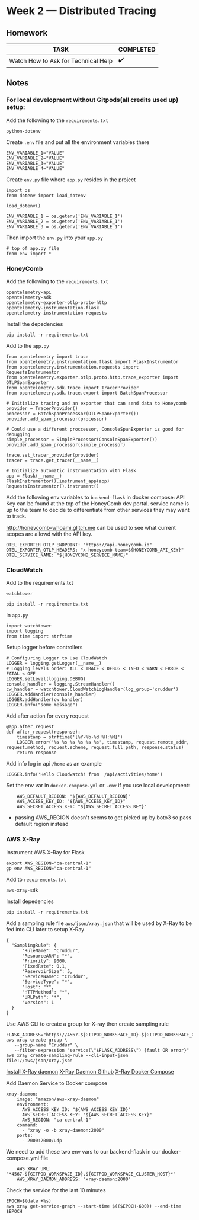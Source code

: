# Week 2 — Distributed Tracing

## Homework
   
| TASK | COMPLETED |
|  --- |    ---    |
| Watch How to Ask for Technical Help | :heavy_check_mark: |

## Notes

### For local development without Gitpods(all credits used up) setup:
Add the following to the `requirements.txt`
```
python-dotenv
```
Create `.env` file and put all the environment variables there
```
ENV_VARIABLE_1="VALUE"
ENV_VARIABLE_2="VALUE"
ENV_VARIABLE_3="VALUE"
ENV_VARIABLE_4="VALUE"
```
Create `env.py` file where `app.py` resides in the project
```
import os
from dotenv import load_dotenv

load_dotenv()

ENV_VARIABLE_1 = os.getenv('ENV_VARIABLE_1')
ENV_VARIABLE_2 = os.getenv('ENV_VARIABLE_1')
ENV_VARIABLE_3 = os.getenv('ENV_VARIABLE_1')
```
Then import the `env.py` into your `app.py`
```
# top of app.py file
from env import *
```

### HoneyComb
Add the following to the `requirements.txt`
```
opentelemetry-api 
opentelemetry-sdk 
opentelemetry-exporter-otlp-proto-http 
opentelemetry-instrumentation-flask 
opentelemetry-instrumentation-requests
```
Install the depedencies
```
pip install -r requirements.txt
```
Add to the `app.py`
```
from opentelemetry import trace
from opentelemetry.instrumentation.flask import FlaskInstrumentor
from opentelemetry.instrumentation.requests import RequestsInstrumentor
from opentelemetry.exporter.otlp.proto.http.trace_exporter import OTLPSpanExporter
from opentelemetry.sdk.trace import TracerProvider
from opentelemetry.sdk.trace.export import BatchSpanProcessor
```
```
# Initialize tracing and an exporter that can send data to Honeycomb
provider = TracerProvider()
processor = BatchSpanProcessor(OTLPSpanExporter())
provider.add_span_processor(processor)

# Could use a different proccessor, ConsoleSpanExporter is good for debugging
simple_processor = SimpleProcessor(ConsoleSpanExporter())
provider.add_span_processor(simple_processor)

trace.set_tracer_provider(provider)
tracer = trace.get_tracer(__name__)
```


```
# Initialize automatic instrumentation with Flask
app = Flask(__name__)
FlaskInstrumentor().instrument_app(app)
RequestsInstrumentor().instrument()
```
Add the following env variables to `backend-flask` in docker compose:
API Key can be found at the top of the HoneyComb dev portal.
service name is up to the team to decide to differentiate from other services they may want to track.

http://honeycomb-whoami.glitch.me can be used to see what current scopes are allowd with the API key.
```
OTEL_EXPORTER_OTLP_ENDPOINT: "https://api.honeycomb.io"
OTEL_EXPORTER_OTLP_HEADERS: "x-honeycomb-team=${HONEYCOMB_API_KEY}"
OTEL_SERVICE_NAME: "${HONEYCOMB_SERVICE_NAME}"
```

### CloudWatch
Add to the requirements.txt
```
watchtower
```
```
pip install -r requirements.txt
```
In `app.py`
```
import watchtower
import logging
from time import strftime
```
Setup logger before controllers
```
# Configuring Logger to Use CloudWatch
LOGGER = logging.getLogger(__name__)
# Logging levels order: ALL < TRACE < DEBUG < INFO < WARN < ERROR < FATAL < OFF
LOGGER.setLevel(logging.DEBUG)
console_handler = logging.StreamHandler()
cw_handler = watchtower.CloudWatchLogHandler(log_group='cruddur')
LOGGER.addHandler(console_handler)
LOGGER.addHandler(cw_handler)
LOGGER.info("some message")
```
Add after action for every request
```
@app.after_request
def after_request(response):
    timestamp = strftime('[%Y-%b-%d %H:%M]')
    LOGGER.error('%s %s %s %s %s %s', timestamp, request.remote_addr, request.method, request.scheme, request.full_path, response.status)
    return response
```
Add info log in api `/home` as an example
```
LOGGER.info('Hello Cloudwatch! from  /api/activities/home')
```
Set the env var in `docker-compose.yml` or `.env` if you use local development:
```
    AWS_DEFAULT_REGION: "${AWS_DEFAULT_REGION}"
    AWS_ACCESS_KEY_ID: "${AWS_ACCESS_KEY_ID}"
    AWS_SECRET_ACCESS_KEY: "${AWS_SECRET_ACCESS_KEY}"
```
* passing AWS_REGION doesn't seems to get picked up by boto3 so pass default region instead


### AWS X-Ray
Instrument AWS X-Ray for Flask

```
export AWS_REGION="ca-central-1"
gp env AWS_REGION="ca-central-1"
```
Add to `requirements.txt`
```
aws-xray-sdk
```
Install depedencies
```
pip install -r requirements.txt
```

Add a sampling rule file `aws/json/xray.json` that will be used by X-Ray to be fed into CLI later to setup X-Ray
```
{
  "SamplingRule": {
      "RuleName": "Cruddur",
      "ResourceARN": "*",
      "Priority": 9000,
      "FixedRate": 0.1,
      "ReservoirSize": 5,
      "ServiceName": "Cruddur",
      "ServiceType": "*",
      "Host": "*",
      "HTTPMethod": "*",
      "URLPath": "*",
      "Version": 1
  }
}
```
Use AWS CLI to create a group for X-ray then create sampling rule
```
FLASK_ADDRESS="https://4567-${GITPOD_WORKSPACE_ID}.${GITPOD_WORKSPACE_CLUSTER_HOST}"
aws xray create-group \
   --group-name "Cruddur" \
   --filter-expression "service(\"$FLASK_ADDRESS\") {fault OR error}"
aws xray create-sampling-rule --cli-input-json file://aws/json/xray.json
```
[Install X-Ray daemon](https://docs.aws.amazon.com/xray/latest/devguide/xray-daemon.html)
[X-Ray Daemon Github](https://github.com/aws/aws-xray-daemon)
[X-Ray Docker Compose](https://github.com/marjamis/xray/blob/master/docker-compose.yml)

Add Daemon Service to Docker compose
```
xray-daemon:
    image: "amazon/aws-xray-daemon"
    environment:
      AWS_ACCESS_KEY_ID: "${AWS_ACCESS_KEY_ID}"
      AWS_SECRET_ACCESS_KEY: "${AWS_SECRET_ACCESS_KEY}"
      AWS_REGION: "ca-central-1"
    command:
      - "xray -o -b xray-daemon:2000"
    ports:
      - 2000:2000/udp
```
We need to add these two env vars to our backend-flask in our docker-compose.yml file
```
    AWS_XRAY_URL: "*4567-${GITPOD_WORKSPACE_ID}.${GITPOD_WORKSPACE_CLUSTER_HOST}*"
    AWS_XRAY_DAEMON_ADDRESS: "xray-daemon:2000"
```
Check the service for the last 10 minutes
```
EPOCH=$(date +%s)
aws xray get-service-graph --start-time $(($EPOCH-600)) --end-time $EPOCH
```